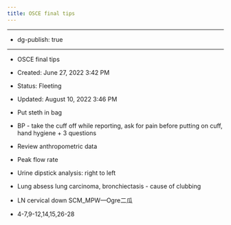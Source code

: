 ```yaml
---
title: OSCE final tips
---
```


- --

- dg-publish: true

- --

- OSCE final tips

- Created: June 27, 2022 3:42 PM

- Status: Fleeting

- Updated: August 10, 2022 3:46 PM

- Put steth in bag

- BP - take the cuff off while reporting, ask for pain before putting on cuff, hand hygiene + 3 questions

- Review anthropometric data 

- Peak flow rate

- Urine dipstick analysis: right to left

- Lung absess lung carcinoma, bronchiectasis - cause of clubbing

- LN cervical down SCM_MPW—Ogre二瓜

- 4-7,9-12,14,15,26-28
